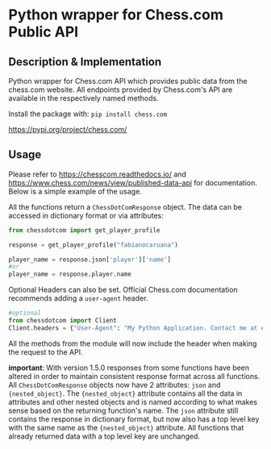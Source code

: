 # Python wrapper for Chess.com Public API
## Description & Implementation
Python wrapper for Chess.com API which provides public data from the chess.com website. All endpoints provided by Chess.com's API are available in the respectively named methods. 

Install the package with: ```pip install chess.com``` 

https://pypi.org/project/chess.com/
## Usage
Please refer to https://chesscom.readthedocs.io/ and https://www.chess.com/news/view/published-data-api for documentation. Below is a simple example of the usage.

All the functions return a `ChessDotComResponse` object. The data can be accessed in dictionary format or via attributes:
``` python
from chessdotcom import get_player_profile

response = get_player_profile("fabianocaruana")

player_name = response.json['player']['name']
#or
player_name = response.player.name
```
Optional Headers can also be set. Official Chess.com documentation recommends adding a `user-agent` header.
``` python
#optional
from chessdotcom import Client
Client.headers = {"User-Agent": "My Python Application. Contact me at email@example.com"}
```
All the methods from the module will now include the header when making the request to the API.

**important**: With version 1.5.0 responses from some functions have been altered in order to maintain consistent response format across all functions. All `ChessDotComResponse` objects now have 2 attributes: `json` and `{nested_object}`. The `{nested_object}` attribute contains all the data in attributes and other nested objects and is named according to what makes sense based on the returning function's name. The `json` attribute still contains the response in dictionary format, but now also has a top level key with the same name as the `{nested_object}` attribute. All functions that already returned data with a top level key are unchanged.


